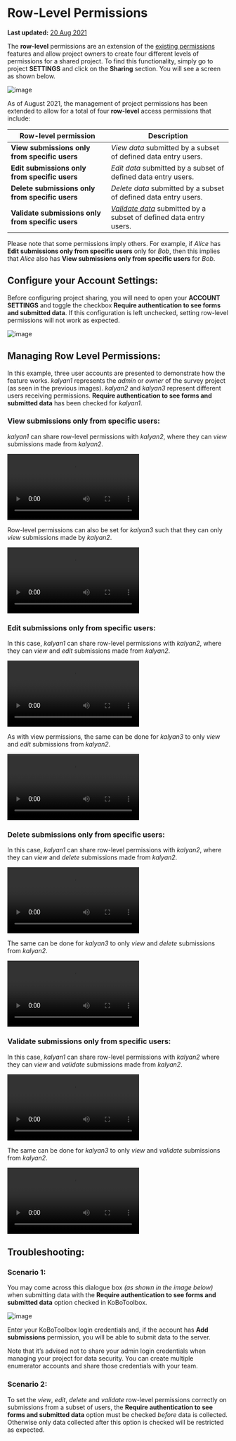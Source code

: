 # Row-Level Permissions
**Last updated:** <a href="https://github.com/kobotoolbox/docs/blob/70faa26344a634e058fe0471e67d42fa6407a0b0/source/row_level_permissions.md" class="reference">20 Aug 2021</a>

The __row-level__ permissions are an extension of the [existing permissions](managing_permissions.md) features and allow project owners to create four different levels of permissions for a shared project. To find this functionality, simply go to project __SETTINGS__ and click on the __Sharing__ section. You will see a screen as shown below.

![image](/images/row_level_permissions/Options.png)

As of August 2021, the management of project permissions has been extended to allow for a total of four __row-level__ access permissions that include:

| Row-level permission                              | Description                                                                                                                    |
|---------------------------------------------------|--------------------------------------------------------------------------------------------------------------------------------|
| __View submissions only from specific users__     | _View data_ submitted by a subset of defined data entry users.                                                                 |
| __Edit submissions only from specific users__     | _Edit data_ submitted by a subset of defined data entry users.                                                                  |
| __Delete submissions only from specific users__   | _Delete data_ submitted by a subset of defined data entry users.                                                               |
| __Validate submissions only from specific users__ | <a class="reference" href="record_validation.html"><i>Validate data</i></a> submitted by a subset of defined data entry users. |

<p class="note">Please note that some permissions imply others. For example, if <i>Alice</i> has <strong>Edit submissions only from specific users</strong> only for <i>Bob</i>, then this implies that <i>Alice</i> also has <strong>View submissions only from specific users</strong> for <i>Bob</i>.</p>

## Configure your Account Settings:

Before configuring project sharing, you will need to open your __ACCOUNT SETTINGS__ and toggle the checkbox __Require authentication to see forms and submitted data__. If this configuration is left unchecked, setting row-level permissions will not work as expected.

![image](/images/row_level_permissions/Accounts_Settings.png)

## Managing Row Level Permissions:

In this example, three user accounts are presented to demonstrate how the feature works. _kalyan1_ represents the _admin_ or _owner_ of the survey project (as seen in the previous images). _kalyan2_ and _kalyan3_ represent different users receiving permissions. __Require authentication to see forms and submitted data__ has been checked for _kalyan1_.

### View submissions only from specific users:

_kalyan1_ can share row-level permissions with _kalyan2_, where they can _view_ submissions made from _kalyan2_.

<video controls><source src="./_static/files/row_level_permissions/1_View_submissions_1.mp4" type="video/mp4"></video>

Row-level permissions can also be set for _kalyan3_ such that they can only _view_ submissions made by _kalyan2_.

<video controls><source src="./_static/files/row_level_permissions/2_View_submissions_2.mp4" type="video/mp4"></video>

### Edit submissions only from specific users:

In this case, _kalyan1_ can share row-level permissions with _kalyan2_, where they can _view_ and _edit_ submissions made from _kalyan2_.

<video controls><source src="./_static/files/row_level_permissions/3_Edit_Submission_1.mp4" type="video/mp4"></video>

As with view permissions, the same can be done for _kalyan3_ to only _view_ and _edit_ submissions from _kalyan2_.

<video controls><source src="./_static/files/row_level_permissions/4_Edit_Submission_2.mp4" type="video/mp4"></video>

### Delete submissions only from specific users:

In this case, _kalyan1_ can share row-level permissions with _kalyan2_, where they can _view_ and _delete_ submissions made from _kalyan2_.

<video controls><source src="./_static/files/row_level_permissions/5_Delete_Submissions_1.mp4" type="video/mp4"></video>

The same can be done for _kalyan3_ to only _view_ and _delete_ submissions from _kalyan2_.

<video controls><source src="./_static/files/row_level_permissions/6_Delete_Submissions_2.mp4" type="video/mp4"></video>

### Validate submissions only from specific users:

In this case, _kalyan1_ can share row-level permissions with _kalyan2_ where they can _view_ and _validate_ submissions made from _kalyan2_.

<video controls><source src="./_static/files/row_level_permissions/7_Validate_Submissions_1.mp4" type="video/mp4"></video>

The same can be done for _kalyan3_ to only _view_ and _validate_ submissions from _kalyan2_.

<video controls><source src="./_static/files/row_level_permissions/8_Validate_Submissions_2.mp4" type="video/mp4"></video>

## Troubleshooting:

### Scenario 1:

You may come across this dialogue box _(as shown in the image below)_ when submitting data with the __Require authentication to see forms and submitted data__ option checked in KoBoToolbox.

![image](/images/row_level_permissions/Login.png)

Enter your KoBoToolbox login credentials and, if the account has __Add submissions__ permission, you will be able to submit data to the server.

<p class="note">Note that it’s advised not to share your admin login credentials when managing your project for data security. You can create multiple enumerator accounts and share those credentials with your team.</p>

### Scenario 2:

To set the _view_, _edit_, _delete_ and _validate_ row-level permissions correctly on submissions from a subset of users, the __Require authentication to see forms and submitted data__ option must be checked _before_ data is collected. Otherwise only data collected after this option is checked will be restricted as expected.
